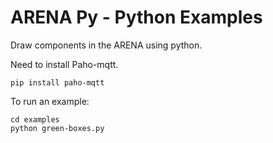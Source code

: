 # ARENA Py - Python Examples
Draw components in the ARENA using python.

Need to install Paho-mqtt.

```
pip install paho-mqtt
```


To run an example:

```
cd examples
python green-boxes.py
```

